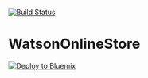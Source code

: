[![Build Status](https://travis-ci.org/IBM/watson-online-store.svg?branch=master)](https://travis-ci.org/IBM/watson-online-store)

# WatsonOnlineStore

[![Deploy to Bluemix](https://bluemix.net/deploy/button.png)](https://bluemix.net/deploy?repository=https://github.com/ibm/watson-online-store)

